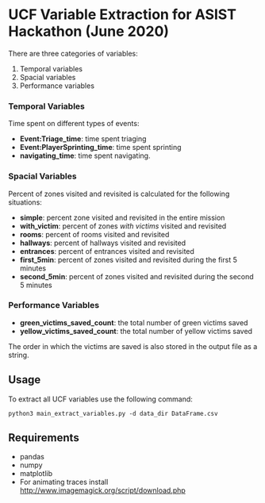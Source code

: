 # UCF Variable Extraction for ASIST Hackathon (June 2020)
There are three categories of variables:
1. Temporal variables
2. Spacial variables
3. Performance variables

### Temporal Variables
Time spent on different types of events:
* **Event:Triage_time**: time spent triaging
* **Event:PlayerSprinting_time**: time spent sprinting
* **navigating_time**: time spent navigating.

### Spacial Variables
Percent of zones visited and revisited is calculated for the following situations:
* **simple**: percent zone visited and revisited in the entire mission
* **with_victim**: percent of zones _with victims_ visited and revisited
* **rooms**: percent of rooms visited and revisited
* **hallways**: percent of hallways visited and revisited
* **entrances**: percent of entrances visited and revisited
* **first_5min**: percent of zones visited and revisited during the first 5 minutes
* **second_5min**: percent of zones visited and revisited during the second 5 minutes

### Performance Variables
* **green_victims_saved_count**: the total number of green victims saved
* **yellow_victims_saved_count**: the total number of yellow victims saved

The order in which the victims are saved is also stored in the output file as a string.

## Usage
To extract all UCF variables use the following command:

`python3 main_extract_variables.py -d data_dir DataFrame.csv`

## Requirements
* pandas
* numpy
* matplotlib
* For animating traces install http://www.imagemagick.org/script/download.php


